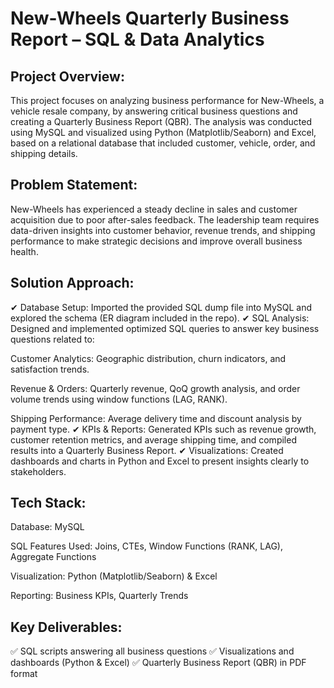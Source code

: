 # New-Wheels Quarterly Business Report – SQL & Data Analytics

## Project Overview:
This project focuses on analyzing business performance for New-Wheels, a vehicle resale company, by answering critical business questions and creating a Quarterly Business Report (QBR). The analysis was conducted using MySQL and visualized using Python (Matplotlib/Seaborn) and Excel, based on a relational database that included customer, vehicle, order, and shipping details.

## Problem Statement:

New-Wheels has experienced a steady decline in sales and customer acquisition due to poor after-sales feedback. The leadership team requires data-driven insights into customer behavior, revenue trends, and shipping performance to make strategic decisions and improve overall business health.

## Solution Approach:

✔ Database Setup: Imported the provided SQL dump file into MySQL and explored the schema (ER diagram included in the repo).
✔ SQL Analysis: Designed and implemented optimized SQL queries to answer key business questions related to:

Customer Analytics: Geographic distribution, churn indicators, and satisfaction trends.

Revenue & Orders: Quarterly revenue, QoQ growth analysis, and order volume trends using window functions (LAG, RANK).

Shipping Performance: Average delivery time and discount analysis by payment type.
✔ KPIs & Reports: Generated KPIs such as revenue growth, customer retention metrics, and average shipping time, and compiled results into a Quarterly Business Report.
✔ Visualizations: Created dashboards and charts in Python and Excel to present insights clearly to stakeholders.

## Tech Stack:

Database: MySQL

SQL Features Used: Joins, CTEs, Window Functions (RANK, LAG), Aggregate Functions

Visualization: Python (Matplotlib/Seaborn) & Excel

Reporting: Business KPIs, Quarterly Trends

## Key Deliverables:

✅ SQL scripts answering all business questions
✅ Visualizations and dashboards (Python & Excel)
✅ Quarterly Business Report (QBR) in PDF format
